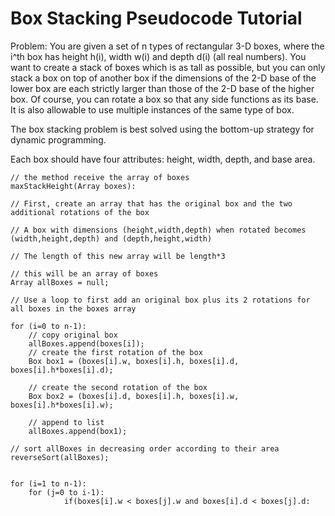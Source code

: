# Box Stacking Pseudocode Tutorial

Problem: You are given a set of n types of rectangular 3-D boxes, where the i^th box has height h(i), width w(i) and depth d(i) (all real numbers). You want to create a stack of boxes which is as tall as possible, but you can only stack a box on top of another box if the dimensions of the 2-D base of the lower box are each strictly larger than those of the 2-D base of the higher box. Of course, you can rotate a box so that any side functions as its base. It is also allowable to use multiple instances of the same type of box.

The box stacking problem is best solved using the bottom-up strategy for dynamic programming.

Each box should have four attributes: height, width, depth, and base area.


	// the method receive the array of boxes
	maxStackHeight(Array boxes):

	// First, create an array that has the original box and the two additional rotations of the box

	// A box with dimensions (height,width,depth) when rotated becomes (width,height,depth) and (depth,height,width)

	// The length of this new array will be length*3

	// this will be an array of boxes
	Array allBoxes = null;

	// Use a loop to first add an original box plus its 2 rotations for all boxes in the boxes array

	for (i=0 to n-1):
	    // copy original box
	    allBoxes.append(boxes[i]);
	    // create the first rotation of the box
	    Box box1 = (boxes[i].w, boxes[i].h, boxes[i].d, boxes[i].h*boxes[i].d);

	    // create the second rotation of the box
	    Box box2 = (boxes[i].d, boxes[i].h, boxes[i].w, boxes[i].h*boxes[i].w);

	    // append to list
	    allBoxes.append(box1);
	
	// sort allBoxes in decreasing order according to their area
	reverseSort(allBoxes);

	
	for (i=1 to n-1):
	    for (j=0 to i-1):
      	        if(boxes[i].w < boxes[j].w and boxes[i].d < boxes[j].d:
